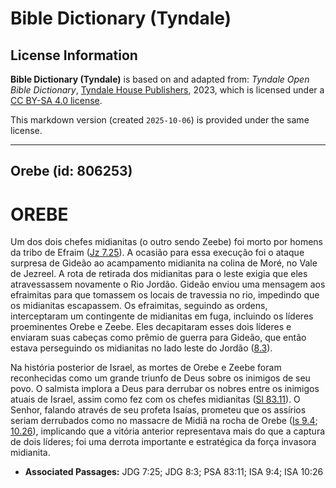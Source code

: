 # Bible Dictionary (Tyndale)

## License Information

**Bible Dictionary (Tyndale)** is based on and adapted from: _Tyndale Open Bible Dictionary_, [Tyndale House Publishers](https://tyndaleopenresources.com/), 2023, which is licensed under a [CC BY-SA 4.0 license](https://creativecommons.org/licenses/by-sa/4.0/legalcode.en).

This markdown version (created `2025-10-06`) is provided under the same license.



--------------------------------

## Orebe (id: 806253)

OREBE
=====

Um dos dois chefes midianitas (o outro sendo Zeebe) foi morto por homens da tribo de Efraim ([Jz 7\.25](https://ref.ly/Judg7:25)). A ocasião para essa execução foi o ataque surpresa de Gideão ao acampamento midianita na colina de Moré, no Vale de Jezreel. A rota de retirada dos midianitas para o leste exigia que eles atravessassem novamente o Rio Jordão. Gideão enviou uma mensagem aos efraimitas para que tomassem os locais de travessia no rio, impedindo que os midianitas escapassem. Os efraimitas, seguindo as ordens, interceptaram um contingente de midianitas em fuga, incluindo os líderes proeminentes Orebe e Zeebe. Eles decapitaram esses dois líderes e enviaram suas cabeças como prêmio de guerra para Gideão, que então estava perseguindo os midianitas no lado leste do Jordão ([8\.3](https://ref.ly/Judg8:3)).

Na história posterior de Israel, as mortes de Orebe e Zeebe foram reconhecidas como um grande triunfo de Deus sobre os inimigos de seu povo. O salmista implora a Deus para derrubar os nobres entre os inimigos atuais de Israel, assim como fez com os chefes midianitas ([Sl 83\.11](https://ref.ly/Ps83:11)). O Senhor, falando através de seu profeta Isaías, prometeu que os assírios seriam derrubados como no massacre de Midiã na rocha de Orebe ([Is 9\.4](https://ref.ly/Isa9:4); [10\.26](https://ref.ly/Isa10:26)), implicando que a vitória anterior representava mais do que a captura de dois líderes; foi uma derrota importante e estratégica da força invasora midianita.

* **Associated Passages:** JDG 7:25; JDG 8:3; PSA 83:11; ISA 9:4; ISA 10:26

